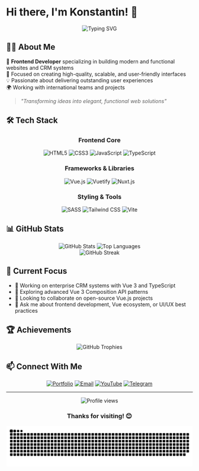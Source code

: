 # Hi there, I'm Konstantin! 👋

<div align="center">
  <img src="https://readme-typing-svg.herokuapp.com?font=Fira+Code&pause=1000&color=DE002D&center=true&vCenter=true&width=435&lines=Frontend+Developer;Vue+3+%7C+TypeScript+%7C+SCSS;Building+Modern+Web+Solutions" alt="Typing SVG" />
</div>

## 👨‍💻 About Me

🚀 **Frontend Developer** specializing in building modern and functional websites and CRM systems  
🎯 Focused on creating high-quality, scalable, and user-friendly interfaces  
💡 Passionate about delivering outstanding user experiences  
🌍 Working with international teams and projects

> *"Transforming ideas into elegant, functional web solutions"*

## 🛠️ Tech Stack

<div align="center">
  
### Frontend Core
![HTML5](https://img.shields.io/badge/HTML5-E34F26?style=for-the-badge&logo=html5&logoColor=white)
![CSS3](https://img.shields.io/badge/CSS3-1572B6?style=for-the-badge&logo=css3&logoColor=white)
![JavaScript](https://img.shields.io/badge/JavaScript-F7DF1E?style=for-the-badge&logo=javascript&logoColor=black)
![TypeScript](https://img.shields.io/badge/TypeScript-007ACC?style=for-the-badge&logo=typescript&logoColor=white)

### Frameworks & Libraries
![Vue.js](https://img.shields.io/badge/Vue.js-4FC08D?style=for-the-badge&logo=vue.js&logoColor=white)
![Vuetify](https://img.shields.io/badge/Vuetify-1867C0?style=for-the-badge&logo=vuetify&logoColor=white)
![Nuxt.js](https://img.shields.io/badge/Nuxt.js-00DC82?style=for-the-badge&logo=nuxt.js&logoColor=white)

### Styling & Tools
![SASS](https://img.shields.io/badge/SASS-CC6699?style=for-the-badge&logo=sass&logoColor=white)
![Tailwind CSS](https://img.shields.io/badge/Tailwind_CSS-38B2AC?style=for-the-badge&logo=tailwind-css&logoColor=white)
![Vite](https://img.shields.io/badge/Vite-646CFF?style=for-the-badge&logo=vite&logoColor=white)

</div>

## 📊 GitHub Stats

<div align="center">
  <img src="https://github-readme-stats.vercel.app/api?username=it2konst&show_icons=true&count_private=true&theme=radical&hide_border=true" alt="GitHub Stats" height="180"/>
  <img src="https://github-readme-stats.vercel.app/api/top-langs/?username=it2konst&layout=compact&theme=radical&hide_border=true" alt="Top Languages" height="180"/>
</div>

<div align="center">
  <img src="https://github-readme-streak-stats.herokuapp.com/?user=it2konst&theme=radical&hide_border=true" alt="GitHub Streak" />
</div>

## 🎯 Current Focus

- 🔭 Working on enterprise CRM systems with Vue 3 and TypeScript
- 🌱 Exploring advanced Vue 3 Composition API patterns
- 👯 Looking to collaborate on open-source Vue.js projects
- 💬 Ask me about frontend development, Vue ecosystem, or UI/UX best practices

## 🏆 Achievements

<div align="center">
  <img src="https://github-profile-trophy.vercel.app/?username=it2konst&theme=radical&no-frame=true&no-bg=false&margin-w=4&column=7" alt="GitHub Trophies" />
</div>

## 📫 Connect With Me

<div align="center">
  
[![Portfolio](https://img.shields.io/badge/Portfolio-konst--portfolio.vercel.app-DE002D?style=for-the-badge&logo=vercel&logoColor=white)](https://konst-portfolio.vercel.app)
[![Email](https://img.shields.io/badge/Email-vtkonst@gmail.com-D14836?style=for-the-badge&logo=gmail&logoColor=white)](mailto:vtkonst@gmail.com)
[![YouTube](https://img.shields.io/badge/YouTube-@RVSKonst-FF0000?style=for-the-badge&logo=youtube&logoColor=white)](https://www.youtube.com/@RVSKonst)
[![Telegram](https://img.shields.io/badge/Telegram-@RvsKonst-2CA5E0?style=for-the-badge&logo=telegram&logoColor=white)](https://t.me/RvsKonst)

</div>

---

<div align="center">
  <img src="https://komarev.com/ghpvc/?username=it2konst&color=DE002D&style=for-the-badge" alt="Profile views" />
  
  ### Thanks for visiting! 😊
  
  <img src="https://raw.githubusercontent.com/Platane/snk/output/github-contribution-grid-snake.svg" alt="Snake animation" />
</div>
